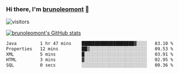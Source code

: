### Hi there, I'm [brunoleomont](https://www.linkedin.com/in/brunoleomont/) 👋

![visitors](https://visitor-badge.glitch.me/badge?page_id=page.id)

[![brunoleomont's GitHub stats](https://github-readme-stats.vercel.app/api?username=brunoleomont)](https://github.com/brunoleomont/github-readme-stats)

<!--START_SECTION:waka-->

```txt
Java         1 hr 47 mins    ████████████████████▓░░░░   83.10 %
Properties   12 mins         ██▒░░░░░░░░░░░░░░░░░░░░░░   09.53 %
XML          5 mins          █░░░░░░░░░░░░░░░░░░░░░░░░   03.91 %
HTML         3 mins          ▓░░░░░░░░░░░░░░░░░░░░░░░░   02.95 %
SQL          0 secs          ░░░░░░░░░░░░░░░░░░░░░░░░░   00.36 %
```

<!--END_SECTION:waka-->

<!--
**brunoleomont/brunoleomont** is a ✨ _special_ ✨ repository because its `README.md` (this file) appears on your GitHub profile.

Here are some ideas to get you started:

- 🔭 I’m currently working on ...
- 🌱 I’m currently learning ...
- 👯 I’m looking to collaborate on ...
- 🤔 I’m looking for help with ...
- 💬 Ask me about ...
- 📫 How to reach me: ...
- 😄 Pronouns: ...
- ⚡ Fun fact: ...
-->
